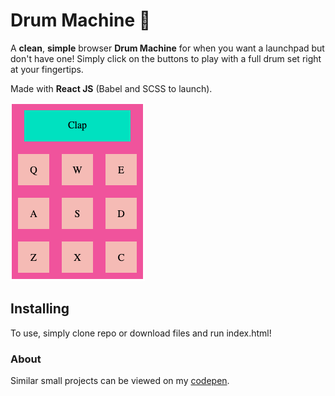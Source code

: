 # Drum Machine :musical_score:

A __clean__, __simple__ browser __Drum Machine__ for when you want a launchpad but don't have one! Simply click on the buttons to play with a full drum set right at your fingertips.

Made with __React JS__ (Babel and SCSS to launch).

![Preview of Drum Machine](https://github.com/NotTheBest/ReactDrumkit/blob/master/Images/DrumPreview.png?raw=true)

## Installing

To use, simply clone repo or download files and run index.html!

### About

Similar small projects can be viewed on my [codepen](https://codepen.io/notthebest).
